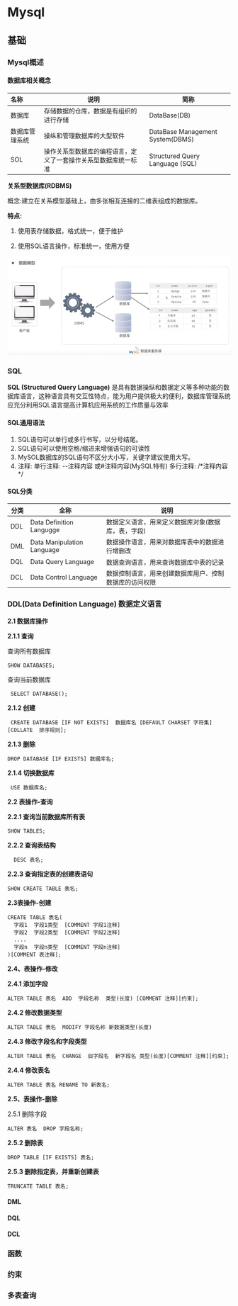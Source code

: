 # Mysql

## 基础

### Mysql概述

#### **数据库相关概念**

| 名称      | 说明                              | 简称                               |
| :------ | ------------------------------- | -------------------------------- |
| 数据库     | 存储数据的仓库，数据是有组织的进行存储             | DataBase(DB)                     |
| 数据库管理系统 | 操纵和管理数据库的大型软件                   | DataBase Management System(DBMS) |
| SOL     | 操作关系型数据库的编程语言，定义了一套操作关系型数据库统一标准 | Structured Query Language (SQL)  |

**关系型数据库(RDBMS)**

概念:建立在关系模型基础上，由多张相互连接的二维表组成的数据库。

**特点:**

1. 使用表存储数据，格式统一，便于维护

2. 使用SQL语言操作，标准统一，使用方便


![](image/1718962769662.jpg)

### SQL

**SQL (Structured Query Language)** 是具有数据操纵和数据定义等多种功能的数据库语言，这种语言具有交互性特点，能为用户提供极大的便利，数据库管理系统应充分利用SQL语言提高计算机应用系统的工作质量与效率

#### SQL通用语法

1. SQL语句可以单行或多行书写，以分号结尾。
2. SQL语句可以使用空格/缩进来增强语句的可读性
3. MySOL数据库的SQL语句不区分大小写，关键字建议使用大写。
4. 注释:
   单行注释: --注释内容 或#注释内容(MySQL特有)
   多行注释: /*注释内容 */

#### SQL分类

| 分类   | 全称                         | 说明                          |
| ---- | -------------------------- | --------------------------- |
| DDL  | Data Definition Langugge   | 数据定义语言，用来定义数据库对象(数据库，表，字段)  |
| DML  | Data Manipulation Language | 数据操作语言，用来对数据库表中的数据进行增删改     |
| DQL  | Data Query Language        | 数据查询语言，用来查询数据库中表的记录         |
| DCL  | Data Control Language      | 数据控制语言，用来创建数据库用户、控制数据库的访问权限 |

### DDL(Data Definition Language)  数据定义语言

**2.1 数据库操作**

**2.1.1 查询**

   查询所有数据库

```
SHOW DATABASES;
```

   查询当前数据库

```
 SELECT DATABASE();
```

**2.1.2 创建**

```
 CREATE DATABASE [IF NOT EXISTS]  数据库名 [DEFAULT CHARSET 字符集] [COLLATE  排序规则];
```

**2.1.3 删除**

```
DROP DATABASE [IF EXISTS] 数据库名;
```

**2.1.4 切换数据库**

```
 USE 数据库名;
```

**2.2 表操作-查询**

**2.2.1 查询当前数据库所有表**

```
SHOW TABLES;
```

**2.2.2 查询表结构**

```
  DESC 表名;
```

**2.2.3 查询指定表的创建表语句**

```
SHOW CREATE TABLE 表名;
```

**2.3表操作-创建**

```
CREATE TABLE 表名(
  字段1  字段1类型  [COMMENT 字段1注释]
  字段2  字段2类型  [COMMENT 字段2注释]
  ....
  字段n  字段n类型  [COMMENT 字段n注释]
)[COMMENT 表注释];
```

**2.4、表操作-修改**

**2.4.1 添加字段**

```
ALTER TABLE 表名  ADD  字段名称  类型(长度) [COMMENT 注释][约束];
```

**2.4.2 修改数据类型**

```
ALTER TABLE 表名  MODIFY 字段名称 新数据类型(长度)
```

**2.4.3 修改字段名和字段类型**

```
ALTER TABLE 表名  CHANGE  旧字段名  新字段名 类型(长度)[COMMENT 注释][约束];
```

**2.4.4 修改表名**

```
ALTER TABLE 表名 RENAME TO 新表名;
```

**2.5、表操作-删除**

2.5.1 删除字段

```
ALTER 表名  DROP 字段名称;
```

**2.5.2 删除表**

```
DROP TABLE [IF EXISTS] 表名;
```

**2.5.3 删除指定表，并重新创建表**

```
TRUNCATE TABLE 表名;
```

#### DML



#### DQL



#### DCL

### 函数



### 约束



### 多表查询


